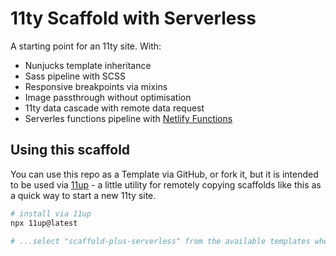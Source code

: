 # 11ty Scaffold with Serverless

A starting point for an 11ty site. With:

- Nunjucks template inheritance
- Sass pipeline with SCSS
- Responsive breakpoints via mixins
- Image passthrough without optimisation
- 11ty data cascade with remote data request
- Serverles functions pipeline with [Netlify Functions](https://netlify.com/functions)


## Using this scaffold

You can use this repo as a Template via GitHub, or fork it, but it is intended to be used via [11up](https://www.npmjs.com/package/11up) - a little utility for remotely copying scaffolds like this as a quick way to start a new 11ty site.

```bash
# install via 11up
npx 11up@latest

# ...select "scaffold-plus-serverless" from the available templates when prompted
```